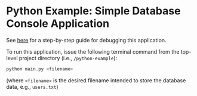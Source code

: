 # Python Example: Simple Database Console Application

See [here](https://docs.google.com/document/d/1dvYPF8IUaanns3J5ztvIPo4zxVkEcgolYpHni2NP28U/) for a step-by-step guide for debugging this application.

To run this application, issue the following terminal command from the top-level project directory (i.e., `/python-example`):
```bash
python main.py <filename> 
```
(where `<filename>` is the desired filename intended to store the database data, e.g., `users.txt`)
